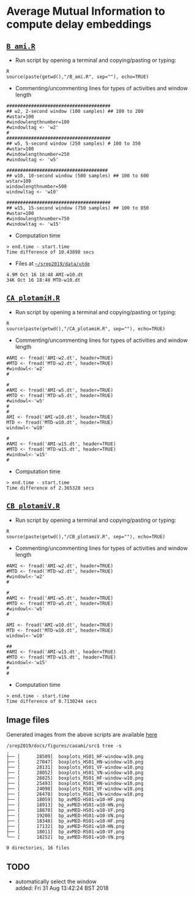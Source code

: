 # Average Mutual Information to compute delay embeddings

## [`B_ami.R`](B_ami.R)
* Run script by opening a terminal and copying/pasting or typing:
```
R
source(paste(getwd(),"/B_ami.R", sep=""), echo=TRUE)
```

* Commenting/uncommenting lines for types of activities and window length
```
######################################
## w2, 2-second window (100 samples) ## 100 to 200
#wstar=100
#windowlengthnumber=100
#windowltag <- 'w2'
#
######################################
## w5, 5-second window (250 samples) # 100 to 350
#wstar=100
#windowlengthnumber=250
#windowltag <- 'w5'

#####################################
## w10, 10-second window (500 samples) ## 100 to 600
wstar=100
windowlengthnumber=500
windowltag <- 'w10'

######################################
## w15, 15-second window (750 samples) ## 100 to 850
#wstar=100
#windowlengthnumber=750
#windowltag <- 'w15'
```


* Computation time
```
> end.time - start.time
Time difference of 10.43898 secs
```

* Files at [`~/srep2019/data/utde`](../../../data/utde)
```
4.9M Oct 16 18:48 AMI-w10.dt
34K Oct 16 18:48 MTD-w10.dt
```


## [`CA_plotamiH.R`](CA_plotamiH.R)
* Run script by opening a terminal and copying/pasting or typing:
```
R
source(paste(getwd(),"/CA_plotamiH.R", sep=""), echo=TRUE)
```

* Commenting/uncommenting lines for types of activities and window length
```
#AMI <- fread('AMI-w2.dt', header=TRUE)
#MTD <- fread('MTD-w2.dt', header=TRUE)
#windowl<-'w2'
#

#
#AMI <- fread('AMI-w5.dt', header=TRUE)
#MTD <- fread('MTD-w5.dt', header=TRUE)
#windowl<-'w5'
#
#
AMI <- fread('AMI-w10.dt', header=TRUE)
MTD <- fread('MTD-w10.dt', header=TRUE)
windowl<-'w10'

#
#AMI <- fread('AMI-w15.dt', header=TRUE)
#MTD <- fread('MTD-w15.dt', header=TRUE)
#windowl<-'w15'
#
```

* Computation time
```
> end.time - start.time
Time difference of 2.365328 secs
```

## [`CB_plotamiV.R`](CB_plotamiV.R)
* Run script by opening a terminal and copying/pasting or typing:
```
R
source(paste(getwd(),"/CB_plotamiV.R", sep=""), echo=TRUE)
```

* Commenting/uncommenting lines for types of activities and window length
```
#AMI <- fread('AMI-w2.dt', header=TRUE)
#MTD <- fread('MTD-w2.dt', header=TRUE)
#windowl<-'w2'
#

#
#AMI <- fread('AMI-w5.dt', header=TRUE)
#MTD <- fread('MTD-w5.dt', header=TRUE)
#windowl<-'w5'
#

AMI <- fread('AMI-w10.dt', header=TRUE)
MTD <- fread('MTD-w10.dt', header=TRUE)
windowl<-'w10'

##
#AMI <- fread('AMI-w15.dt', header=TRUE)
#MTD <- fread('MTD-w15.dt', header=TRUE)
#windowl<-'w15'
#
#
```

* Computation time
```
> end.time - start.time
Time difference of 0.7130244 secs
```

## Image files
Generated images from the above scripts are available [here](../../../docs/figures/caoami/src)

```
/srep2019/docs/figures/caoami/src$ tree -s
.
├── [      28509]  boxplots_HS01_HF-window-w10.png
├── [      27047]  boxplots_HS01_HN-window-w10.png
├── [      28131]  boxplots_HS01_VF-window-w10.png
├── [      28052]  boxplots_HS01_VN-window-w10.png
├── [      26825]  boxplots_RS01_HF-window-w10.png
├── [      25493]  boxplots_RS01_HN-window-w10.png
├── [      24098]  boxplots_RS01_VF-window-w10.png
├── [      26478]  boxplots_RS01_VN-window-w10.png
├── [      18059]  bp_avMED-HS01-w10-HF.png
├── [      18913]  bp_avMED-HS01-w10-HN.png
├── [      18870]  bp_avMED-HS01-w10-VF.png
├── [      19200]  bp_avMED-HS01-w10-VN.png
├── [      18348]  bp_avMED-RS01-w10-HF.png
├── [      17132]  bp_avMED-RS01-w10-HN.png
├── [      18011]  bp_avMED-RS01-w10-VF.png
└── [      18252]  bp_avMED-RS01-w10-VN.png

0 directories, 16 files
```

## TODO
* automatically select the window  
added: Fri 31 Aug 13:42:24 BST 2018  

